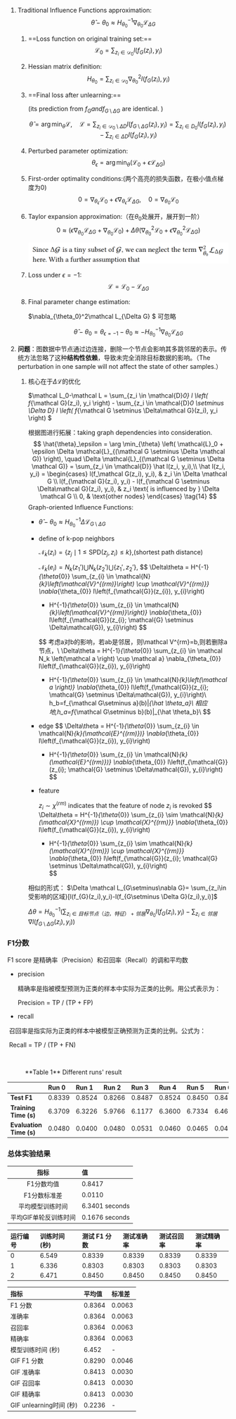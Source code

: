 1. Traditional Influence Functions approximation:
   $$\hat{\theta} - \theta_0 \approx H_{\theta_0}^{-1}\nabla_{\theta_0} \mathcal{L}_{\Delta G}$$

   1. ==Loss function on original training set:==
      $$\mathcal{L}_0 = \sum_{z_i \in \mathcal{D}_0} l \left( f_{G}(z_i), y_i \right)$$

   2. Hessian matrix definition:
      $$H_{\theta_0} = \sum_{z_i \in \mathcal{D}_0} \nabla_{\theta_0}^2 l \left( f_{G}(z_i), y_i \right)$$

   3. ==Final loss after unlearning:==
   
      (its prediction from $f_G and f_{G\setminus \Delta G}$ are identical. )
   
      $$\hat{\theta} = \arg\min_{\theta} \mathcal{L}, \quad \mathcal{L} =\sum_{z_i \in \mathcal{D}_0 \setminus \Delta D} l \left( f_{G \setminus \Delta G}(z_i), y_i \right) = \sum _{z_i\in D_0}l \left( f_{G }(z_i), y_i \right) - \sum_{z_i\in\Delta D} l \left( f_{G }(z_i), y_i \right) $$

   4. Perturbed parameter optimization:
      $$\theta_\epsilon = \arg\min_{\theta} (\mathcal{L}_0 + \epsilon \mathcal{L}_{\Delta G})$$

   5. First-order optimality conditions:(两个高亮的损失函数，在极小值点梯度为0)
      $$0 = \nabla_{\theta_\epsilon} \mathcal{L}_0 + \epsilon \nabla_{\theta_\epsilon} \mathcal{L}_{\Delta G}, \quad 0 = \nabla_{\theta_0} \mathcal{L}_0$$

   6. Taylor expansion approximation:（在$\theta_0$处展开，展开到一阶）
      $$0 \approx \left( \epsilon \nabla_{\theta_0} \mathcal{L}_{\Delta G} + \nabla_{\theta_0} \mathcal{L}_0 \right) + \Delta \theta \left( \nabla_{\theta_0}^2 \mathcal{L}_0 + \epsilon \nabla_{\theta_0}^2 \mathcal{L}_{\Delta G} \right) $$

      ![image-20250203181847418](image-20250203181847418.png)

   7. Loss under $\epsilon = -1$:
      $$\mathcal{L} = \mathcal{L}_0 - \mathcal{L}_{\Delta G}$$
   
   8. Final parameter change estimation:
   
      $\nabla_{\theta_0}^2\mathcal L_{\Delta G} $ 可忽略
   
      $$\hat{\theta} - \theta_0 = \theta_{\epsilon=-1}  - \theta_0 \approx - H_{\theta_0}^{-1}\nabla_{\theta_0} \mathcal{L}_{\Delta G}$$
   
2. **问题**：图数据中节点通过边连接，删除一个节点会影响其多跳邻居的表示。传统方法忽略了这种**结构性依赖**，导致未完全消除目标数据的影响。（The perturbation in one sample will not affect the state of other samples.）

   1. 核心在于$\Delta \mathcal L$的优化

      $\mathcal L_0-\mathcal L =  \sum_{z_i \in \mathcal{D}_0} l \left( f_{\mathcal G}(z_i), y_i \right) - \sum_{z_i \in \mathcal{D}_0 \setminus \Delta D} l \left( f_{\mathcal G \setminus \Delta\mathcal G}(z_i), y_i \right) $

      根据图进行拓展：taking graph dependencies into consideration.
      $$
      \hat{\theta}_\epsilon = \arg \min_{\theta} \left( \mathcal{L}_0 + \epsilon \Delta \mathcal{L}_{(\mathcal G \setminus \Delta \mathcal G)} \right), \quad \Delta \mathcal{L}_{(\mathcal G \setminus \Delta \mathcal G)} = \sum_{z_i \in \mathcal{D}} \hat l(z_i, y_i),\\
      \hat l(z_i, y_i) =
      \begin{cases}
      l(f_\mathcal G(z_i), y_i), & z_i \in \Delta \mathcal G \\
      l(f_{\mathcal G}(z_i), y_i) - l(f_{\mathcal G \setminus \Delta\mathcal G}(z_i), y_i), & z_i \text{ is influenced by } \Delta \mathcal G \\
      0, & \text{other nodes}
      \end{cases}
      \tag{14}
      $$
      Graph-oriented Influence Functions:

      + $\hat\theta-\theta_0 \approx H^{-1}_{\theta_0}\Delta\mathcal L_{G\setminus \Delta G}$

      + define of k-pop neighbors

        $\mathcal N_k(z_i) = \{z_j \mid 1 \leq \text{SPD}(z_j, z_i) \leq k\},$(shortest path distance)

        $\mathcal N_k(e_i) = N_k(z_1') \bigcup N_k(z_2') \bigcup \{z_1', z_2'\},$
        $$
        \Delta\theta = H^{-1}_{\theta_{0}} \sum_{z_{i} \in \mathcal{N}_{k}\left(\mathcal{V}^{(rm)}\right) \cup \mathcal{V}^{(rm)}} \nabla_{\theta_{0}} l\left(f_{\mathcal{G}}(z_{i}), y_{i}\right) 
        - H^{-1}_{\theta_{0}} \sum_{z_{i} \in \mathcal{N}_{k}\left(\mathcal{V}^{(rm)}\right)} \nabla_{\theta_{0}} l\left(f_{\mathcal{G}}(z_{i}; \mathcal{G} \setminus \Delta\mathcal{G}), y_{i}\right)
        $$
      
        $$
        考虑a对b的影响，若ab是邻居，则\mathcal V^{rm}=b,则若删除a节点，\\
        \Delta\theta = H^{-1}_{\theta_{0}} \sum_{z_{i} \in \mathcal N_k \left(\mathcal a \right) \cup \mathcal a} \nabla_{\theta_{0}} l\left(f_{\mathcal{G}}(z_{i}), y_{i}\right) 
        - H^{-1}_{\theta_{0}} \sum_{z_{i} \in \mathcal{N}_{k}\left(\mathcal a \right)} \nabla_{\theta_{0}} l\left(f_{\mathcal{G}}(z_{i}; \mathcal{G} \setminus \Delta\mathcal{G}), y_{i}\right)\\
        h_b=f_{\mathcal G\setminus a}(b)|_{\hat \theta_a}\\
        相应地,h_a=f_{\mathcal G\setminus b}(b)|_{\hat \theta_b}\\
        $$
      
        
      
      + edge
        $$
        \Delta\theta = H^{-1}_{\theta_{0}} \sum_{z_{i} \in \mathcal{N}_{k}(\mathcal{E}^{(rm)})} \nabla_{\theta_{0}} l\left(f_{\mathcal{G}}(z_{i}), y_{i}\right) 
        - H^{-1}_{\theta_{0}} \sum_{z_{i} \in \mathcal{N}_{k}(\mathcal{E}^{(rm)})} \nabla_{\theta_{0}} l\left(f_{\mathcal{G}}(z_{i}; \mathcal{G} \setminus \Delta\mathcal{G}), y_{i}\right)
        $$
        
      + feature
        
        $z_i \sim \chi^{(rm)}$ indicates that the feature of node $z_i$ is revoked
        $$
        \Delta\theta = H^{-1}_{\theta_{0}} \sum_{z_{i} \sim \mathcal{N}_{k}(\mathcal{X}^{(rm)}) \cup \mathcal{X}^{(rm)}} \nabla_{\theta_{0}} l\left(f_{\mathcal{G}}(z_{i}), y_{i}\right) 
        - H^{-1}_{\theta_{0}} \sum_{z_{i} \sim \mathcal{N}_{k}(\mathcal{X}^{(rm)}) \cup \mathcal{X}^{(rm)}} \nabla_{\theta_{0}} l\left(f_{\mathcal{G}}(z_{i}; \mathcal{G} \setminus \Delta\mathcal{G}), y_{i}\right)  
        $$
        
      
      相似的形式： $\Delta \mathcal L_{G\setminus\nabla G}= \sum_{z_i\in受影响的区域}[l(f_{G}(z_i),y_i)-l(f_{G\setminus \Delta G}(z_i),y_i)]$
      
      $\Delta\theta = H_{\theta_0}^{-1}(\sum_{z_i\in 目标节点（边，特征）+邻居}\nabla_{\theta_0}l(f_{G}(z_i),y_i)-\sum_{z_i\in 邻居}\nabla l(f_{G\setminus \Delta G}(z_i),y_i))$



### F1分数

F1 score 是精确率（Precision）和召回率（Recall）的调和平均数

+ precision

  精确率是指被模型预测为正类的样本中实际为正类的比例。用公式表示为：

  Precision = TP / (TP + FP)

+ recall

​		召回率是指实际为正类的样本中被模型正确预测为正类的比例。公式为：

​		Recall = TP / (TP + FN)

​		

<figure><figcaption align="left">**Table 1** Different runs' result</figcaption></figure>

|                         | Run 0  | Run 1  | Run 2  | Run 3  | Run 4  | Run 5  | Run 6  | Run 7  | Run 8  | Run 9  |
| :---------------------- | :----- | :----- | :----- | :----- | :----- | :----- | :----- | :----- | :----- | :----- |
| **Test F1**             | 0.8339 | 0.8524 | 0.8266 | 0.8487 | 0.8524 | 0.8450 | 0.8450 | 0.8339 | 0.8598 | 0.8376 |
| **Training Time (s)**   | 6.3709 | 6.3226 | 5.9766 | 6.1177 | 6.3600 | 6.7334 | 6.4672 | 6.7090 | 6.2913 | 7.1234 |
| **Evaluation Time (s)** | 0.0480 | 0.0400 | 0.0480 | 0.0531 | 0.0460 | 0.0465 | 0.0475 | 0.0467 | 0.0410 | 0.0412 |

### 总体实验结果

|         指标          | 值             |
| :-------------------: | :------------- |
|      F1分数均值       | 0.8417         |
|     F1分数标准差      | 0.0110         |
|   平均模型训练时间    | 6.3401 seconds |
| 平均GIF单轮反训练时间 | 0.1676 seconds |









| 运行编号 | 训练时间 (秒) | 测试 F1 分数 | 测试准确率 | 测试召回率 | 测试精确率 |
| :------- | :------------ | :----------- | :--------- | :--------- | :--------- |
| 0        | 6.549         | 0.8339       | 0.8339     | 0.8339     | 0.8339     |
| 1        | 6.336         | 0.8303       | 0.8303     | 0.8303     | 0.8303     |
| 2        | 6.471         | 0.8450       | 0.8450     | 0.8450     | 0.8450     |

| 指标                    | 平均值 | 标准差 |
| :---------------------- | :----- | :----- |
| F1 分数                 | 0.8364 | 0.0063 |
| 准确率                  | 0.8364 | 0.0063 |
| 召回率                  | 0.8364 | 0.0063 |
| 精确率                  | 0.8364 | 0.0063 |
| 模型训练时间 (秒)       | 6.452  | -      |
| GIF F1 分数             | 0.8290 | 0.0046 |
| GIF 准确率              | 0.8413 | 0.0030 |
| GIF 召回率              | 0.8413 | 0.0030 |
| GIF 精确率              | 0.8413 | 0.0030 |
| GIF unlearning时间 (秒) | 0.2236 | -      |
